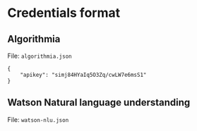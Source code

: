# Credentials format

## Algorithmia

File: `algorithmia.json`

```
{
    "apikey": "simj84HYaIq5O3Zq/cwLW7e6msS1"
}

```

## Watson Natural language understanding

File: `watson-nlu.json`